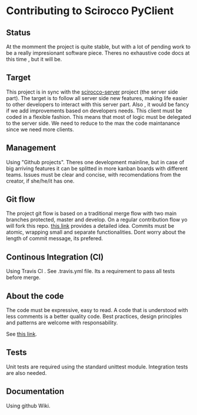 # Contributing to Scirocco PyClient

## Status
At the momment the project is quite stable, but with a lot of pending work to be a really impresionant software piece.
Theres no exhaustive code docs at this time , but it will be.

## Target
This project is in sync with the [scirocco-server](https://github.com/eloylp/scirocco-server) project (the server side part).
The target is to follow all server side new features, making life easier to other developers to interact with this server part.
Also , it would be fancy if we add improvements based on developers needs.
This client must be coded in a flexible fashion. This means that most of logic must be delegated to the server side. We need to reduce to the max the code maintanance since we need more clients.

## Management
Using "Github projects". Theres one development mainline, but in case of big arriving features it can be splitted in more kanban boards with different teams.
Issues must be clear and concise, with recomendations from the creator, if she/he/it has one. 

## Git flow
The project git flow is based on a traditional merge flow with two main branches protected, master and develop.
On a regular contribution flow yo will fork this repo. [this link](http://nvie.com/posts/a-successful-git-branching-model/) provides a detailed idea.
Commits must be atomic, wrapping small and separate functionalities. Dont worry about the length of commit message, its prefered.

## Continous Integration (CI)
Using Travis CI . See .travis.yml file. Its a requirement to pass all tests before merge.

## About the code
The code must be expressive, easy to read. A code that is understood with less comments is a better quality code. 
Best practices, design principles and patterns are welcome with responsability.

See [this link](https://www.python.org/dev/peps/pep-0008).

## Tests
Unit tests are required using the standard unittest module. Integration tests are also needed.

## Documentation
Using github Wiki.
